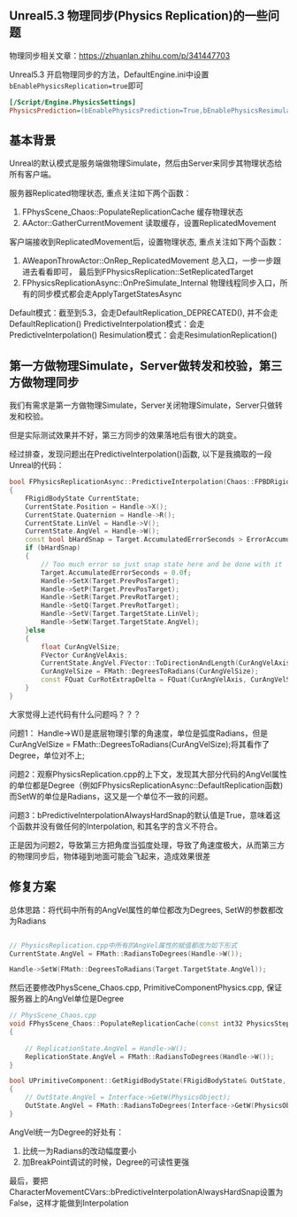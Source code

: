 ## Unreal5.3 物理同步(Physics Replication)的一些问题

物理同步相关文章：https://zhuanlan.zhihu.com/p/341447703

Unreal5.3 开启物理同步的方法，DefaultEngine.ini中设置`bEnablePhysicsReplication=true`即可

```ini
[/Script/Engine.PhysicsSettings]
PhysicsPrediction=(bEnablePhysicsPrediction=True,bEnablePhysicsResimulation=False,ResimulationErrorThreshold=10.000000,MaxSupportedLatencyPrediction=1000.000000)
```

## 基本背景

Unreal的默认模式是服务端做物理Simulate，然后由Server来同步其物理状态给所有客户端。

服务器Replicated物理状态, 重点关注如下两个函数：
1.  FPhysScene_Chaos::PopulateReplicationCache 缓存物理状态
2. AActor::GatherCurrentMovement 读取缓存，设置ReplicatedMovement

客户端接收到ReplicatedMovement后，设置物理状态, 重点关注如下两个函数：
1. AWeaponThrowActor::OnRep_ReplicatedMovement 总入口，一步一步跟进去看看即可， 最后到FPhysicsReplication::SetReplicatedTarget
1. FPhysicsReplicationAsync::OnPreSimulate_Internal 物理线程同步入口，所有的同步模式都会走ApplyTargetStatesAsync


Default模式：截至到5.3，会走DefaultReplication_DEPRECATED(), 并不会走DefaultReplication()
PredictiveInterpolation模式：会走PredictiveInterpolation()
Resimulation模式：会走ResimulationReplication()


## 第一方做物理Simulate，Server做转发和校验，第三方做物理同步

我们有需求是第一方做物理Simulate，Server关闭物理Simulate，Server只做转发和校验。

但是实际测试效果并不好，第三方同步的效果落地后有很大的跳变。

经过排查，发现问题出在PredictiveInterpolation()函数, 以下是我摘取的一段Unreal的代码：
```cpp
bool FPhysicsReplicationAsync::PredictiveInterpolation(Chaos::FPBDRigidParticleHandle* Handle, FReplicatedPhysicsTargetAsync& Target, const float DeltaSeconds)
{
	FRigidBodyState CurrentState;
	CurrentState.Position = Handle->X();
	CurrentState.Quaternion = Handle->R();
	CurrentState.LinVel = Handle->V();
    CurrentState.AngVel = Handle->W();
    const bool bHardSnap = Target.AccumulatedErrorSeconds > ErrorAccumulationSeconds || CharacterMovementCVars::bPredictiveInterpolationAlwaysHardSnap;
    if (bHardSnap)
	{
		// Too much error so just snap state here and be done with it
		Target.AccumulatedErrorSeconds = 0.0f;
		Handle->SetX(Target.PrevPosTarget);
		Handle->SetP(Target.PrevPosTarget);
		Handle->SetR(Target.PrevRotTarget);
		Handle->SetQ(Target.PrevRotTarget);
		Handle->SetV(Target.TargetState.LinVel);
		Handle->SetW(Target.TargetState.AngVel);
	}else
    { 
        float CurAngVelSize;
		FVector CurAngVelAxis;
		CurrentState.AngVel.FVector::ToDirectionAndLength(CurAngVelAxis, CurAngVelSize);
		CurAngVelSize = FMath::DegreesToRadians(CurAngVelSize);
		const FQuat CurRotExtrapDelta = FQuat(CurAngVelAxis, CurAngVelSize * DeltaSeconds);
    }
}
```

大家觉得上述代码有什么问题吗？？？

问题1： Handle->W()是底层物理引擎的角速度，单位是弧度Radians，但是CurAngVelSize = FMath::DegreesToRadians(CurAngVelSize);将其看作了Degree，单位对不上;

问题2：观察PhysicsReplication.cpp的上下文，发现其大部分代码的AngVel属性的单位都是Degree（例如FPhysicsReplicationAsync::DefaultReplication函数)而SetW的单位是Radians，这又是一个单位不一致的问题。

问题3：bPredictiveInterpolationAlwaysHardSnap的默认值是True，意味着这个函数并没有做任何的Interpolation, 和其名字的含义不符合。

正是因为问题2，导致第三方把角度当弧度处理，导致了角速度极大，从而第三方的物理同步后，物体碰到地面可能会飞起来，造成效果很差

## 修复方案

总体思路：将代码中所有的AngVel属性的单位都改为Degrees, SetW的参数都改为Radians
```cpp

// PhysicsReplication.cpp中所有的AngVel属性的赋值都改为如下形式
CurrentState.AngVel = FMath::RadiansToDegrees(Handle->W());

Handle->SetW(FMath::DegreesToRadians(Target.TargetState.AngVel));
```

然后还要修改PhysScene_Chaos.cpp, PrimitiveComponentPhysics.cpp, 保证服务器上的AngVel单位是Degree
```cpp
// PhysScene_Chaos.cpp
void FPhysScene_Chaos::PopulateReplicationCache(const int32 PhysicsStep)
{
    
    // ReplicationState.AngVel = Handle->W();
	ReplicationState.AngVel = FMath::RadiansToDegrees(Handle->W());
}

bool UPrimitiveComponent::GetRigidBodyState(FRigidBodyState& OutState, FName BoneName)
{
    // OutState.AngVel = Interface->GetW(PhysicsObject);
    OutState.AngVel = FMath::RadiansToDegrees(Interface->GetW(PhysicsObject));
}
```

AngVel统一为Degree的好处有：
1. 比统一为Radians的改动幅度要小
2. 加BreakPoint调试的时候，Degree的可读性更强

最后，要把CharacterMovementCVars::bPredictiveInterpolationAlwaysHardSnap设置为False，这样才能做到Interpolation
